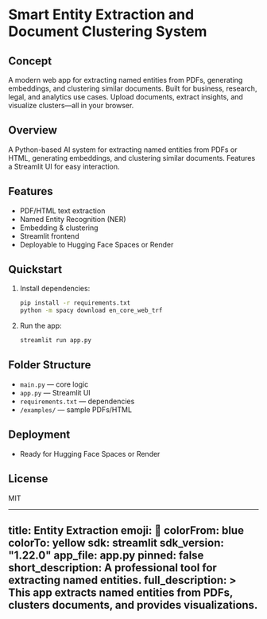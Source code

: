 # Smart Entity Extraction and Document Clustering System

## Concept
A modern web app for extracting named entities from PDFs, generating embeddings, and clustering similar documents. Built for business, research, legal, and analytics use cases. Upload documents, extract insights, and visualize clusters—all in your browser.

## Overview
A Python-based AI system for extracting named entities from PDFs or HTML, generating embeddings, and clustering similar documents. Features a Streamlit UI for easy interaction.

## Features
- PDF/HTML text extraction
- Named Entity Recognition (NER)
- Embedding & clustering
- Streamlit frontend
- Deployable to Hugging Face Spaces or Render

## Quickstart
1. Install dependencies:
   ```bash
   pip install -r requirements.txt
   python -m spacy download en_core_web_trf
   ```
2. Run the app:
   ```bash
   streamlit run app.py
   ```

## Folder Structure
- `main.py` — core logic
- `app.py` — Streamlit UI
- `requirements.txt` — dependencies
- `/examples/` — sample PDFs/HTML

## Deployment
- Ready for Hugging Face Spaces or Render

## License
MIT

---
title: Entity Extraction
emoji: 🐨
colorFrom: blue
colorTo: yellow
sdk: streamlit
sdk_version: "1.22.0"
app_file: app.py
pinned: false
short_description: A professional tool for extracting named entities.
full_description: >
  This app extracts named entities from PDFs, clusters documents, and provides visualizations.
---
